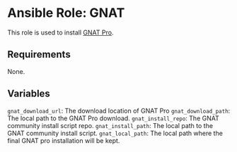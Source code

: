 # Ansible Role: GNAT

This role is used to install [GNAT Pro](https://www.adacore.com/gnatpro).

## Requirements

None.

## Variables

`gnat_download_url`: The download location of GNAT Pro
`gnat_download_path`: The local path to the GNAT Pro download.
`gnat_install_repo`: The GNAT community install script repo.
`gnat_install_path`: The local path to the GNAT community install script.
`gnat_local_path`: The local path where the final GNAT pro installation will be kept.
